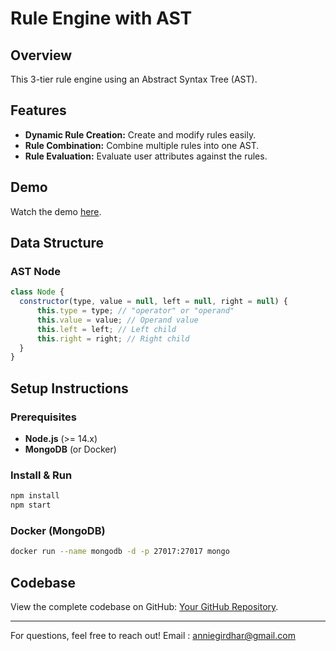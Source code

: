 # Rule Engine with AST

## Overview

This 3-tier rule engine using an Abstract Syntax Tree (AST).

## Features

- **Dynamic Rule Creation:** Create and modify rules easily.
- **Rule Combination:** Combine multiple rules into one AST.
- **Rule Evaluation:** Evaluate user attributes against the rules.

## Demo

Watch the demo [here](https://youtu.be/G-FJAd3bnds).

## Data Structure

### AST Node

```javascript
class Node {
  constructor(type, value = null, left = null, right = null) {
      this.type = type; // "operator" or "operand"
      this.value = value; // Operand value
      this.left = left; // Left child
      this.right = right; // Right child
  }
}
```

## Setup Instructions

### Prerequisites

- **Node.js** (>= 14.x)
- **MongoDB** (or Docker)

### Install & Run

```bash
npm install
npm start
```

### Docker (MongoDB)

```bash
docker run --name mongodb -d -p 27017:27017 mongo
```


## Codebase

View the complete codebase on GitHub: [Your GitHub Repository](https://github.com/anushka81/Rule-Engine-with-AST).

---

For questions, feel free to reach out! Email : anniegirdhar@gmail.com

